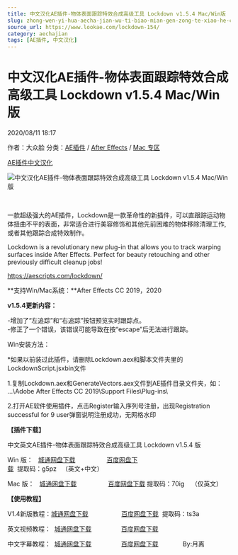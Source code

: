 ```yaml
---
title: 中文汉化AE插件-物体表面跟踪特效合成高级工具 Lockdown v1.5.4 Mac/Win版
slug: zhong-wen-yi-hua-aecha-jian-wu-ti-biao-mian-gen-zong-te-xiao-he-cheng-gao-ji-gong-ju-lockdown-v1-5-4-mac-winban
source_url: https://www.lookae.com/lockdown-154/
category: aechajian
tags: [AE插件, 中文汉化]
---
```

# 中文汉化AE插件-物体表面跟踪特效合成高级工具 Lockdown v1.5.4 Mac/Win版

2020/08/11 18:17

作者：大众脸
分类：[AE插件](https://www.lookae.com/after-effects/aechajian/) / [After Effects](https://www.lookae.com/after-effects/) / [Mac 专区](https://www.lookae.com/mac-osx/)

[AE插件](https://www.lookae.com/tag/ae%e6%8f%92%e4%bb%b6/)[中文汉化](https://www.lookae.com/tag/%e4%b8%ad%e6%96%87%e6%b1%89%e5%8c%96/)

![中文汉化AE插件-物体表面跟踪特效合成高级工具 Lockdown v1.5.4 Mac/Win版](https://www.lookae.com/wp-content/uploads/2019/10/Lockdown.jpg "中文汉化AE插件-物体表面跟踪特效合成高级工具 Lockdown v1.5.4 Mac/Win版-LookAE.com")

[﻿](https://cloud.video.taobao.com//play/u/705956171/p/1/e/6/t/1/238517900336.mp4)

一款超级强大的AE插件，Lockdown是一款革命性的新插件，可以直跟踪运动物体扭曲不平的表面，非常适合进行美容修饰和其他先前困难的物体移除清理工作, 或者其他跟踪合成特效制作。

Lockdown is a revolutionary new plug-in that allows you to track warping surfaces inside After Effects. Perfect for beauty retouching and other previously difficult cleanup jobs!

https://aescripts.com/lockdown/

**支持Win/Mac系统：**After Effects CC 2019，2020

**v1.5.4更新内容：**

-增加了“左追踪”和“右追踪”按钮预览实时跟踪点。  
-修正了一个错误，该错误可能导致在按“escape”后无法进行跟踪。

Win安装方法：

\*如果以前装过此插件，请删除Lockdown.aex和脚本文件夹里的LockdownScript.jsxbin文件

1.复制Lockdown.aex和GenerateVectors.aex文件到AE插件目录文件夹，如：  
…\Adobe After Effects CC 2019\Support Files\Plug-ins\

2.打开AE软件使用插件，点击Register输入序列号注册，出现Registration successful for 9 user弹窗说明注册成功，无网格水印

**【插件下载】**

中文英文AE插件-物体表面跟踪特效合成高级工具 Lockdown v1.5.4 版

Win 版：   [城通网盘下载](https://089u.com/file/680462-456670158)                  [百度网盘下载](https://pan.baidu.com/s/1eX_fOBAMDE-i_x1NEmpJDg)  提取码：g5pz   （英文+中文）

Mac 版：   [城通网盘下载](https://089u.com/file/680462-456693884)                  [百度网盘下载](https://pan.baidu.com/s/1HwOi7Zh0EUrT8QsqHa2OMg) 提取码：70ig    （仅英文）

**【使用教程】**

V1.4新版教程：[城通网盘下载](https://089u.com/file/680462-445330945)                   [百度网盘下载](https://pan.baidu.com/s/1YeFG07kBTePKT1C7wm_rZg)  提取码：ts3a

英文视频教程：  [城通网盘下载](https://tc5.us/file/680462-402524782)                 [百度网盘下载](https://pan.baidu.com/s/1ziayuRTOWWrlxu9HAsDzgQ)

中文字幕教程：  [城通网盘下载](https://tc5.us/file/680462-403009657)                 [百度网盘下载](https://pan.baidu.com/s/1VIpX0gl6zw2GL4iBy5YX-w&shfl=sharepset)              By:月离

